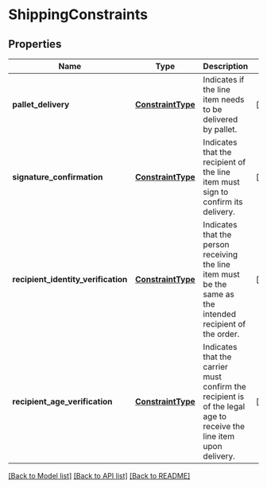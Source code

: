 # ShippingConstraints

## Properties
Name | Type | Description | Notes
------------ | ------------- | ------------- | -------------
**pallet_delivery** | [**ConstraintType**](ConstraintType.md) | Indicates if the line item needs to be delivered by pallet. | [optional] 
**signature_confirmation** | [**ConstraintType**](ConstraintType.md) | Indicates that the recipient of the line item must sign to confirm its delivery. | [optional] 
**recipient_identity_verification** | [**ConstraintType**](ConstraintType.md) | Indicates that the person receiving the line item must be the same as the intended recipient of the order. | [optional] 
**recipient_age_verification** | [**ConstraintType**](ConstraintType.md) | Indicates that the carrier must confirm the recipient is of the legal age to receive the line item upon delivery. | [optional] 

[[Back to Model list]](../README.md#documentation-for-models) [[Back to API list]](../README.md#documentation-for-api-endpoints) [[Back to README]](../README.md)


